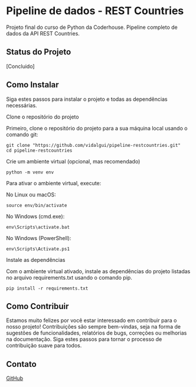# Pipeline de dados - REST Countries

Projeto final do curso de Python da Coderhouse. Pipeline completo de dados da API REST Countries.

## Status do Projeto

[Concluido]

## Como Instalar

Siga estes passos para instalar o projeto e todas as dependências necessárias.

Clone o repositório do projeto

Primeiro, clone o repositório do projeto para a sua máquina local usando o comando git:

    git clone "https://github.com/vidalgui/pipeline-restcountries.git"
    cd pipeline-restcountries

Crie um ambiente virtual (opcional, mas recomendado)

    python -m venv env

Para ativar o ambiente virtual, execute:

No Linux ou macOS:

    source env/bin/activate
    

No Windows (cmd.exe):

    env\Scripts\activate.bat


No Windows (PowerShell):

    env\Scripts\Activate.ps1
Instale as dependências

Com o ambiente virtual ativado, instale as dependências do projeto listadas no arquivo requirements.txt usando o comando pip.

    pip install -r requirements.txt

## Como Contribuir

Estamos muito felizes por você estar interessado em contribuir para o nosso projeto! Contribuições são sempre bem-vindas, seja na forma de sugestões de funcionalidades, relatórios de bugs, correções ou melhorias na documentação. Siga estes passos para tornar o processo de contribuição suave para todos.


## Contato

[GitHub](https://github.com/vidalgui)